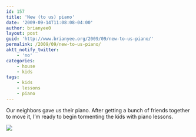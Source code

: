 ```yaml
---
id: 157
title: 'New (to us) piano'
date: '2009-09-14T11:08:08-04:00'
author: brianyee0
layout: post
guid: 'http://www.brianyee.org/2009/09/new-to-us-piano/'
permalink: /2009/09/new-to-us-piano/
aktt_notify_twitter:
    - 'no'
categories:
    - house
    - kids
tags:
    - kids
    - lessons
    - piano
---
```


Our neighbors gave us their piano. After getting a bunch of friends together to move it, I’m ready to begin tormenting the kids with piano lessons.

[![](https://i0.wp.com/www.brianyee.org/wp-content/uploads/2009/09/l_1600_1200_E0EB0187-4AAB-4AA0-841F-0C26E64F448F.jpeg?resize=210%2C158)](https://i0.wp.com/www.brianyee.org/wp-content/uploads/2009/09/l_1600_1200_E0EB0187-4AAB-4AA0-841F-0C26E64F448F.jpeg)